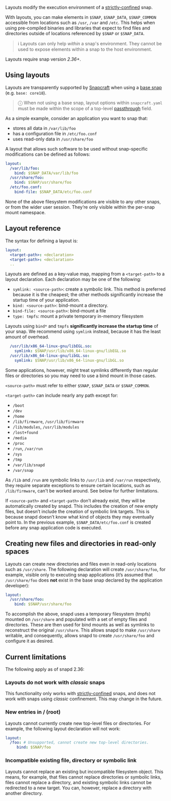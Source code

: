 Layouts modify the execution environment of a [strictly-confined](/t/snap-confinement/6233) snap.

With layouts, you can make elements in `$SNAP`, `$SNAP_DATA`, `$SNAP_COMMON` accessible from locations such as `/usr`, `/var` and `/etc`. This helps when using pre-compiled binaries and libraries that expect to find files and directories outside of locations referenced by `$SNAP` or `$SNAP_DATA`.

> :information_source: Layouts can only help _within_ a snap's environment. They cannot be used to expose elements within a snap to the host environment.

Layouts require snap version _2.36+_. 

## Using layouts

Layouts are transparently supported by [Snapcraft](/t/snapcraft-overview/8940) when using a [base snap](/t/base-snaps/11198) (e.g. `base: core18`).

>  ⓘ  When not using a base snap, layout options within `snapcraft.yaml` must be made within the scope of a top-level [passthrough](/t/using-in-development-features-in-snapcraft-yaml/5766) field.

As a simple example, consider an application you want to snap that:

- stores all data in `/var/lib/foo`
- has a configuration file in `/etc/foo.conf`
- uses read-only data in `/usr/share/foo`

A layout that allows such software to be used without snap-specific modifications can be defined as follows:

```yaml
layout:
  /var/lib/foo:
    bind: $SNAP_DATA/var/lib/foo
  /usr/share/foo:
    bind: $SNAP/usr/share/foo
  /etc/foo.conf:
    bind-file: $SNAP_DATA/etc/foo.conf
```

None of the above filesystem modifications are visible to any other snaps, or from the wider user session. They’re only visible within the per-snap mount namespace.

## Layout reference

The syntax for defining a layout is:

```yaml
layout:
  <target-path>: <declaration>
  <target-path>: <declaration>
  ..
```

Layouts are defined as a key-value map, mapping from a `<target-path>` to a layout declaration. Each declaration may be one of the following:

* `symlink: <source-path>`: create a symbolic link. This method is preferred because it is the cheapest; the other methods significantly increase the startup time of your application.
* `bind: <source-path>`: bind-mount a directory.
* `bind-file: <source-path>`: bind-mount a file
* `type: tmpfs`: mount a private temporary in-memory filesystem

Layouts using `bind*` and `tmpfs` **significantly increase the startup time** of your snap. We recommend using `symlink` instead, because it has the least amount of overhead.


```yaml
  /usr/lib/x86_64-linux-gnu/libEGL.so:
    symlink: $SNAP/usr/lib/x86_64-linux-gnu/libEGL.so
  /usr/lib/x86_64-linux-gnu/libGL.so:
    symlink: $SNAP/usr/lib/x86_64-linux-gnu/libGL.so
```

Some applications, however, might treat symlinks differently than regular files or directories so you may need to use a bind mount in those cases.

 `<source-path>` must refer to either `$SNAP`, `$SNAP_DATA` or `$SNAP_COMMON`.

 `<target-path>` can include nearly any path except for:
- `/boot`
- `/dev`
- `/home`
- `/lib/firmware`, `/usr/lib/firmware`
- `/lib/modules`,  `/usr/lib/modules`
- `/lost+found`
- `/media`
- `/proc`
- `/run`, `/var/run`
- `/sys`
- `/tmp`
- `/var/lib/snapd`
- `/var/snap`

As `/lib` and `/run` are symbolic links to `/usr/lib` and `/var/run` respectively, they require separate exceptions to ensure certain locations, such as `/lib/firmware`, can't be worked around. See below for further limitations.

If `<source-path>` and `<target-path>` don’t already exist, they will be automatically created by snapd. This includes the creation of new empty files, but doesn’t include the creation of symbolic link targets. This is because snapd doesn’t know what kind of objects they may eventually point to. In the previous example, `$SNAP_DATA/etc/foo.conf` is created before any snap application code is executed. 

## Creating new files and directories in read-only spaces

Layouts can create new directories and files even in read-only locations such as `/usr/share`. The following declaration will create `/usr/share/foo`, for example, visible only to executing snap applications (it’s assumed that `/usr/share/foo` does **not** exist in the base snap declared by the application developer):

```yaml
layout:
  /usr/share/foo:
    bind: $SNAP/usr/share/foo
```

To accomplish the above, snapd uses a temporary filesystem (tmpfs) mounted on `/usr/share` and  populated with a set of empty files and directories. These are then used for bind mounts as well as symlinks to reconstruct the original `/usr/share`. This allows snapd to make `/usr/share` writable, and consequently, allows snapd to create `/usr/share/foo` and configure it as desired.

## Current limitations

The following apply as of snapd 2.36:

### Layouts do not work with _classic_ snaps

This functionality only works with [strictly-confined](https://forum.snapcraft.io/t/snap-confinement/6233) snaps, and does not work with snaps using _classic_ confinement. This may change in the future.


### New entries in / (root)

Layouts cannot currently create new top-level files or directories. For example, the following layout declaration will not work:

```yaml
layout:
  /foo: # Unsupported, cannot create new top-level directories.
     bind: $SNAP/foo
```

### Incompatible existing file, directory or symbolic link

Layouts cannot replace an existing but incompatible filesystem object. This means, for example, that files cannot replace directories or symbolic links, files cannot replace a directory, and existing symbolic links cannot be redirected to a new target. You can, however, replace a directory with another directory.